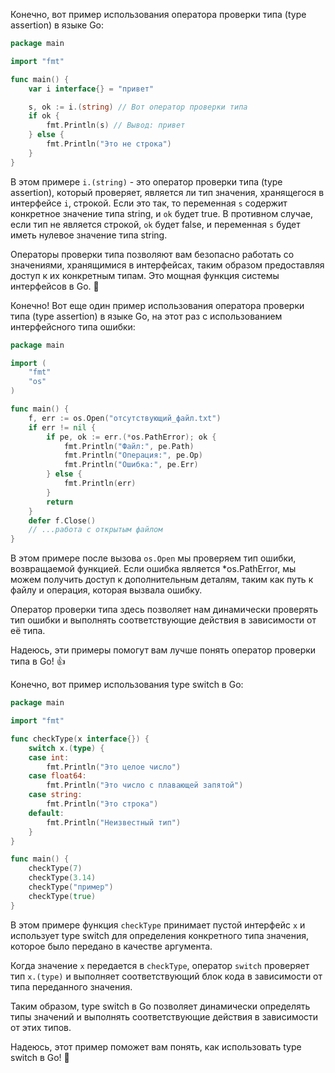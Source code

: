 Конечно, вот пример использования оператора проверки типа (type assertion) в языке Go:

```go
package main

import "fmt"

func main() {
	var i interface{} = "привет"

	s, ok := i.(string) // Вот оператор проверки типа
	if ok {
		fmt.Println(s) // Вывод: привет
	} else {
		fmt.Println("Это не строка")
	}
}
```

В этом примере `i.(string)` - это оператор проверки типа (type assertion), который проверяет, является ли тип значения, хранящегося в интерфейсе `i`, строкой. Если это так, то переменная `s` содержит конкретное значение типа string, и `ok` будет true. В противном случае, если тип не является строкой, `ok` будет false, и переменная `s` будет иметь нулевое значение типа string.

Операторы проверки типа позволяют вам безопасно работать со значениями, хранящимися в интерфейсах, таким образом предоставляя доступ к их конкретным типам. Это мощная функция системы интерфейсов в Go. 🎉

Конечно! Вот еще один пример использования оператора проверки типа (type assertion) в языке Go, на этот раз с использованием интерфейсного типа ошибки:

```go
package main

import (
	"fmt"
	"os"
)

func main() {
	f, err := os.Open("отсутствующий_файл.txt")
	if err != nil {
		if pe, ok := err.(*os.PathError); ok {
			fmt.Println("Файл:", pe.Path)
			fmt.Println("Операция:", pe.Op)
			fmt.Println("Ошибка:", pe.Err)
		} else {
			fmt.Println(err)
		}
		return
	}
	defer f.Close()
	// ...работа с открытым файлом
}
```

В этом примере после вызова `os.Open` мы проверяем тип ошибки, возвращаемой функцией. Если ошибка является *os.PathError, мы можем получить доступ к дополнительным деталям, таким как путь к файлу и операция, которая вызвала ошибку.

Оператор проверки типа здесь позволяет нам динамически проверять тип ошибки и выполнять соответствующие действия в зависимости от её типа.

Надеюсь, эти примеры помогут вам лучше понять оператор проверки типа в Go! 👍


Конечно, вот пример использования type switch в Go:

```go
package main

import "fmt"

func checkType(x interface{}) {
    switch x.(type) {
    case int:
        fmt.Println("Это целое число")
    case float64:
        fmt.Println("Это число с плавающей запятой")
    case string:
        fmt.Println("Это строка")
    default:
        fmt.Println("Неизвестный тип")
    }
}

func main() {
    checkType(7)
    checkType(3.14)
    checkType("пример")
    checkType(true)
}
```

В этом примере функция `checkType` принимает пустой интерфейс `x` и использует type switch для определения конкретного типа значения, которое было передано в качестве аргумента.

Когда значение `x` передается в `checkType`, оператор `switch` проверяет тип `x.(type)` и выполняет соответствующий блок кода в зависимости от типа переданного значения.

Таким образом, type switch в Go позволяет динамически определять типы значений и выполнять соответствующие действия в зависимости от этих типов.

Надеюсь, этот пример поможет вам понять, как использовать type switch в Go! 🚀
